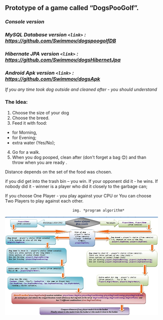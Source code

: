 ## Prototype of a game called “DogsPooGolf”.
### *Console version*
### *MySQL Database version `<link>` : <https://github.com/Swimmov/dogspoogolfDB>*
### *Hibernate JPA version `<link>` : <https://github.com/Swimmov/dogsHibernetJpa>*
### *Android Apk version `<link>` : <https://github.com/Swimmov/dogsApk>*

*If you any time took dog outside and cleaned after - you should understand*
### The Idea: 
1. Choose the size of your dog 
2. Choose the breed.
3. Feed it with food: 
- for Morning, 
- for Evening;
- extra water (Yes/No); 
4. Go for a walk.
5. When you dog pooped, clean after (don't forget a bag :blush:) and than throw when you are ready .

Distance depends on the set of the food was chosen.

if you did get into the trash bin – you win. 
If your opponent did it - he wins. 
If nobody did it - winner is a player who did it closely to the garbage can;

If you choose One Player - you play against your CPU or
You can choose Two Players to play against each other.


                                   img. *program algorithm*

![Dog_Algorithm](https://github.com/Swimmov/swimmov.github.io/blob/master/images/Dog_Algorithm.jpg?raw=true)
